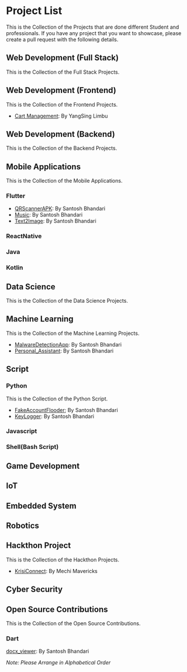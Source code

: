 # Project List

This is the Collection of the Projects that are done different Student and professionals. If you have any project that you want to showcase, please create a pull request with the following details.

## Web Development (Full Stack)

This is the Collection of the Full Stack Projects.

<!-- - [Project Name](https://github.com/username/project-repo): Brief description of the project. -->

## Web Development (Frontend)

This is the Collection of the Frontend Projects.

- [Cart Management](https://github.com/YangSingLimbu/cart-management): By YangSing Limbu

## Web Development (Backend)

This is the Collection of the Backend Projects.

## Mobile Applications

This is the Collection of the Mobile Applications.

<!-- - [Project Name](https://github.com/username/project-repo): Brief description of the project. -->

### Flutter

- [QRScannerAPK](https://github.com/santoshvandari/QRScannerAPK): By Santosh Bhandari
- [Music](https://github.com/santoshvandari/MusicPlayer): By Santosh Bhandari
- [Text2Image](https://github.com/santoshvandari/Image2Text): By Santosh Bhandari

### ReactNative

### Java

### Kotlin

## Data Science

This is the Collection of the Data Science Projects.

<!-- - [Project Name](https://github.com/username/project-repo): Brief description of the project. -->

## Machine Learning

This is the Collection of the Machine Learning Projects.

- [MalwareDetectionApp](https://github.com/santoshvandari/MalwareDetectionApp): By Santosh Bhandari
- [Personal_Assistant](https://github.com/santoshvandari/Personal_Assistant): By Santosh Bhandari

<!-- - [Project Name](https://): Brief description of the project. -->

## Script

### Python

This is the Collection of the Python Script.

- [FakeAccountFlooder](https://github.com/santoshvandari/FakeAccountFlooder); By Santosh Bhandari
- [KeyLogger](https://github.com/santoshvandari/KeyLogger): By Santosh Bhandari

### Javascript

### Shell(Bash Script)

## Game Development

## IoT

## Embedded System

## Robotics

## Hackthon Project

This is the Collection of the Hackthon Projects.
- [KrisiConnect](https://github.com/santoshvandari/KrisiConnect): By Mechi Mavericks

## Cyber Security


## Open Source Contributions

This is the Collection of the Open Source Contributions.

### Dart

[docx_viewer](https://pub.dev/packages/docx_viewer): By Santosh Bhandari

<!-- - [Project Name](https://github.com/username/project-repo): Brief description of the project. -->

_Note: Please Arrange in Alphabetical Order_
